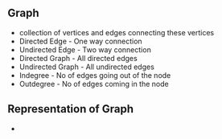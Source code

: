 ## Graph
- collection of  vertices and edges connecting these vertices  
- Directed Edge - One way connection  
- Undirected Edge - Two way connection  
- Directed Graph -  All directed edges   
- Undirected Graph - All undirected edges  
- Indegree - No of edges going out of the node  
- Outdegree - No of edges coming in the node  

## Representation of Graph  
- 
